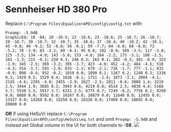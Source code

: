 # Sennheiser HD 380 Pro
Replace `C:\Program Files\EqualizerAPO\config\config.txt` with:
```
Preamp: -5.9dB
GraphicEQ: 10 -84; 20 -10.5; 22 -10.6; 23 -10.6; 25 -10.7; 26 -10.7; 28 -10.7; 30 -10.7; 32 -10.7; 35 -10.6; 37 -10.4; 40 -10.2; 42 -10.1; 45 -9.8; 49 -9.2; 52 -8.8; 56 -8.2; 59 -7.7; 64 -6.8; 68 -6.0; 73 -5.2; 78 -3.9; 83 -2.2; 89 -0.3; 95 0.8; 102 -0.9; 109 -3.5; 117 -3.8; 125 -3.5; 134 -4.9; 143 -5.8; 153 -4.6; 164 -2.2; 175 -3.1; 188 -2.5; 201 -1.3; 215 -0.3; 230 0.3; 246 0.3; 263 0.1; 282 -0.3; 301 -0.9; 323 -1.9; 345 -2.5; 369 -3.2; 395 -3.7; 423 -4.0; 452 -4.2; 484 -4.5; 518 -4.3; 554 -3.7; 593 -2.9; 635 -2.3; 679 -2.1; 726 -1.7; 777 -1.1; 832 -0.9; 890 -0.4; 952 -0.2; 1019 0.0; 1090 0.1; 1167 0.2; 1248 0.3; 1336 0.3; 1429 0.5; 1529 0.4; 1636 -0.1; 1751 -1.4; 1873 -3.1; 2004 -4.1; 2145 -4.6; 2295 -4.0; 2455 -3.9; 2627 -2.5; 2811 -0.6; 3008 1.4; 3219 2.5; 3444 1.9; 3685 0.3; 3943 0.6; 4219 0.8; 4514 2.5; 4830 4.4; 5168 5.7; 5530 5.5; 5917 3.7; 6331 2.5; 6775 0.7; 7249 -0.2; 7756 0.1; 8299 0.0; 8880 0.0; 9502 0.0; 10167 0.0; 10879 0.0; 11640 0.0; 12455 0.0; 13327 0.0; 14260 0.0; 15258 0.0; 16326 0.0; 17469 0.0; 18692 0.0; 20000 0.0
```
**OR** if using HeSuVi replace `C:\Program Files\EqualizerAPO\config\HeSuVi\eq.txt` and omit `Preamp: -5.9dB` and instead set Global volume in the UI for both channels to **-59**.
![](https://raw.githubusercontent.com/jaakkopasanen/AutoEq/master/results/Innerfidelity%202017/innerfidelity/onear/Sennheiser%20HD%20380%20Pro/Sennheiser%20HD%20380%20Pro.png)